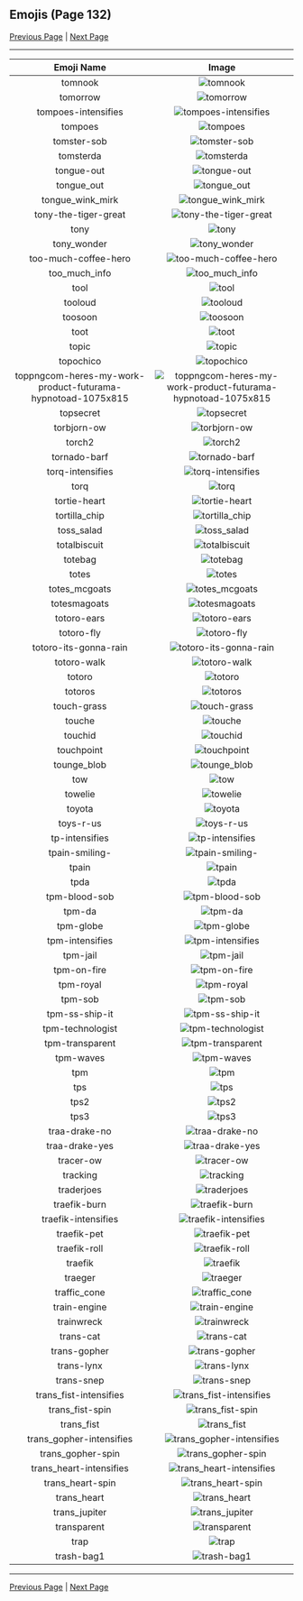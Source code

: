 
## Emojis (Page 132)

[Previous Page](/docs/hc/page-t-0131.md)
  | [Next Page](/docs/hc/page-t-0133.md)

<hr />

|Emoji Name|Image|
| :-: | :-: |
|tomnook| ![tomnook](/emojis/hc/tomnook.png)|
|tomorrow| ![tomorrow](/emojis/hc/tomorrow.png)|
|tompoes-intensifies| ![tompoes-intensifies](/emojis/hc/tompoes-intensifies.gif)|
|tompoes| ![tompoes](/emojis/hc/tompoes.jpg)|
|tomster-sob| ![tomster-sob](/emojis/hc/tomster-sob.png)|
|tomsterda| ![tomsterda](/emojis/hc/tomsterda.png)|
|tongue-out| ![tongue-out](/emojis/hc/tongue-out.gif)|
|tongue_out| ![tongue_out](/emojis/hc/tongue_out.gif)|
|tongue_wink_mirk| ![tongue_wink_mirk](/emojis/hc/tongue_wink_mirk.png)|
|tony-the-tiger-great| ![tony-the-tiger-great](/emojis/hc/tony-the-tiger-great.png)|
|tony| ![tony](/emojis/hc/tony.jpg)|
|tony_wonder| ![tony_wonder](/emojis/hc/tony_wonder.png)|
|too-much-coffee-hero| ![too-much-coffee-hero](/emojis/hc/too-much-coffee-hero.jpg)|
|too_much_info| ![too_much_info](/emojis/hc/too_much_info.gif)|
|tool| ![tool](/emojis/hc/tool.png)|
|tooloud| ![tooloud](/emojis/hc/tooloud.png)|
|toosoon| ![toosoon](/emojis/hc/toosoon.gif)|
|toot| ![toot](/emojis/hc/toot.gif)|
|topic| ![topic](/emojis/hc/topic.png)|
|topochico| ![topochico](/emojis/hc/topochico.jpg)|
|toppngcom-heres-my-work-product-futurama-hypnotoad-1075x815| ![toppngcom-heres-my-work-product-futurama-hypnotoad-1075x815](/emojis/hc/toppngcom-heres-my-work-product-futurama-hypnotoad-1075x815.png)|
|topsecret| ![topsecret](/emojis/hc/topsecret.png)|
|torbjorn-ow| ![torbjorn-ow](/emojis/hc/torbjorn-ow.png)|
|torch2| ![torch2](/emojis/hc/torch2.png)|
|tornado-barf| ![tornado-barf](/emojis/hc/tornado-barf.png)|
|torq-intensifies| ![torq-intensifies](/emojis/hc/torq-intensifies.gif)|
|torq| ![torq](/emojis/hc/torq.png)|
|tortie-heart| ![tortie-heart](/emojis/hc/tortie-heart.png)|
|tortilla_chip| ![tortilla_chip](/emojis/hc/tortilla_chip.png)|
|toss_salad| ![toss_salad](/emojis/hc/toss_salad.gif)|
|totalbiscuit| ![totalbiscuit](/emojis/hc/totalbiscuit.png)|
|totebag| ![totebag](/emojis/hc/totebag.png)|
|totes| ![totes](/emojis/hc/totes.jpg)|
|totes_mcgoats| ![totes_mcgoats](/emojis/hc/totes_mcgoats.jpg)|
|totesmagoats| ![totesmagoats](/emojis/hc/totesmagoats.gif)|
|totoro-ears| ![totoro-ears](/emojis/hc/totoro-ears.gif)|
|totoro-fly| ![totoro-fly](/emojis/hc/totoro-fly.gif)|
|totoro-its-gonna-rain| ![totoro-its-gonna-rain](/emojis/hc/totoro-its-gonna-rain.png)|
|totoro-walk| ![totoro-walk](/emojis/hc/totoro-walk.gif)|
|totoro| ![totoro](/emojis/hc/totoro.gif)|
|totoros| ![totoros](/emojis/hc/totoros.gif)|
|touch-grass| ![touch-grass](/emojis/hc/touch-grass.png)|
|touche| ![touche](/emojis/hc/touche.png)|
|touchid| ![touchid](/emojis/hc/touchid.png)|
|touchpoint| ![touchpoint](/emojis/hc/touchpoint.png)|
|tounge_blob| ![tounge_blob](/emojis/hc/tounge_blob.png)|
|tow| ![tow](/emojis/hc/tow.jpg)|
|towelie| ![towelie](/emojis/hc/towelie.gif)|
|toyota| ![toyota](/emojis/hc/toyota.png)|
|toys-r-us| ![toys-r-us](/emojis/hc/toys-r-us.png)|
|tp-intensifies| ![tp-intensifies](/emojis/hc/tp-intensifies.gif)|
|tpain-smiling-| ![tpain-smiling-](/emojis/hc/tpain-smiling-.png)|
|tpain| ![tpain](/emojis/hc/tpain.png)|
|tpda| ![tpda](/emojis/hc/tpda.png)|
|tpm-blood-sob| ![tpm-blood-sob](/emojis/hc/tpm-blood-sob.png)|
|tpm-da| ![tpm-da](/emojis/hc/tpm-da.png)|
|tpm-globe| ![tpm-globe](/emojis/hc/tpm-globe.gif)|
|tpm-intensifies| ![tpm-intensifies](/emojis/hc/tpm-intensifies.gif)|
|tpm-jail| ![tpm-jail](/emojis/hc/tpm-jail.gif)|
|tpm-on-fire| ![tpm-on-fire](/emojis/hc/tpm-on-fire.gif)|
|tpm-royal| ![tpm-royal](/emojis/hc/tpm-royal.png)|
|tpm-sob| ![tpm-sob](/emojis/hc/tpm-sob.png)|
|tpm-ss-ship-it| ![tpm-ss-ship-it](/emojis/hc/tpm-ss-ship-it.png)|
|tpm-technologist| ![tpm-technologist](/emojis/hc/tpm-technologist.png)|
|tpm-transparent| ![tpm-transparent](/emojis/hc/tpm-transparent.png)|
|tpm-waves| ![tpm-waves](/emojis/hc/tpm-waves.gif)|
|tpm| ![tpm](/emojis/hc/tpm.png)|
|tps| ![tps](/emojis/hc/tps.png)|
|tps2| ![tps2](/emojis/hc/tps2.png)|
|tps3| ![tps3](/emojis/hc/tps3.png)|
|traa-drake-no| ![traa-drake-no](/emojis/hc/traa-drake-no.png)|
|traa-drake-yes| ![traa-drake-yes](/emojis/hc/traa-drake-yes.png)|
|tracer-ow| ![tracer-ow](/emojis/hc/tracer-ow.png)|
|tracking| ![tracking](/emojis/hc/tracking.png)|
|traderjoes| ![traderjoes](/emojis/hc/traderjoes.png)|
|traefik-burn| ![traefik-burn](/emojis/hc/traefik-burn.gif)|
|traefik-intensifies| ![traefik-intensifies](/emojis/hc/traefik-intensifies.gif)|
|traefik-pet| ![traefik-pet](/emojis/hc/traefik-pet.gif)|
|traefik-roll| ![traefik-roll](/emojis/hc/traefik-roll.gif)|
|traefik| ![traefik](/emojis/hc/traefik.png)|
|traeger| ![traeger](/emojis/hc/traeger.png)|
|traffic_cone| ![traffic_cone](/emojis/hc/traffic_cone.png)|
|train-engine| ![train-engine](/emojis/hc/train-engine.png)|
|trainwreck| ![trainwreck](/emojis/hc/trainwreck.gif)|
|trans-cat| ![trans-cat](/emojis/hc/trans-cat.png)|
|trans-gopher| ![trans-gopher](/emojis/hc/trans-gopher.png)|
|trans-lynx| ![trans-lynx](/emojis/hc/trans-lynx.png)|
|trans-snep| ![trans-snep](/emojis/hc/trans-snep.png)|
|trans_fist-intensifies| ![trans_fist-intensifies](/emojis/hc/trans_fist-intensifies.gif)|
|trans_fist-spin| ![trans_fist-spin](/emojis/hc/trans_fist-spin.gif)|
|trans_fist| ![trans_fist](/emojis/hc/trans_fist.png)|
|trans_gopher-intensifies| ![trans_gopher-intensifies](/emojis/hc/trans_gopher-intensifies.gif)|
|trans_gopher-spin| ![trans_gopher-spin](/emojis/hc/trans_gopher-spin.gif)|
|trans_heart-intensifies| ![trans_heart-intensifies](/emojis/hc/trans_heart-intensifies.gif)|
|trans_heart-spin| ![trans_heart-spin](/emojis/hc/trans_heart-spin.gif)|
|trans_heart| ![trans_heart](/emojis/hc/trans_heart.png)|
|trans_jupiter| ![trans_jupiter](/emojis/hc/trans_jupiter.png)|
|transparent| ![transparent](/emojis/hc/transparent.png)|
|trap| ![trap](/emojis/hc/trap.png)|
|trash-bag1| ![trash-bag1](/emojis/hc/trash-bag1.png)|

<hr/>

[Previous Page](/docs/hc/page-t-0131.md)
  | [Next Page](/docs/hc/page-t-0133.md)